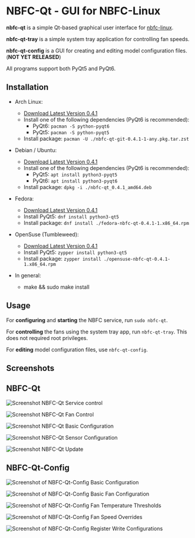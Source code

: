 NBFC-Qt - GUI for NBFC-Linux
============================

**nbfc-qt** is a simple Qt-based graphical user interface for [nbfc-linux](https://github.com/nbfc-linux/nbfc-linux).

**nbfc-qt-tray** is a simple system tray application for controlling fan speeds.

**nbfc-qt-config** is a GUI for creating and editing model configuration files. (**NOT YET RELEASED**)

All programs support both PyQt5 and PyQt6.

Installation
------------

- Arch Linux:
  - [Download Latest Version 0.4.1](https://github.com/nbfc-linux/nbfc-qt/releases/download/0.4.1/nbfc-qt-git-0.4.1-1-any.pkg.tar.zst)
  - Install one of the following dependencies (PyQt6 is recommended):
    - PyQt6: `pacman -S python-pyqt6`
    - PyQt5: `pacman -S python-pyqt5`
  - Install package: `pacman -U ./nbfc-qt-git-0.4.1-1-any.pkg.tar.zst`

- Debian / Ubuntu:
  - [Download Latest Version 0.4.1](https://github.com/nbfc-linux/nbfc-qt/releases/download/0.4.1/nbfc-qt_0.4.1_amd64.deb)
  - Install one of the following dependencies (PyQt6 is recommended):
    - PyQt5: `apt install python3-pyqt5`
    - PyQt6: `apt install python3-pyqt6`
  - Install package: `dpkg -i ./nbfc-qt_0.4.1_amd64.deb`

- Fedora:
  - [Download Latest Version 0.4.1](https://github.com/nbfc-linux/nbfc-qt/releases/download/0.4.1/fedora-nbfc-qt-0.4.1-1.x86_64.rpm)
  - Install PyQt5: `dnf install python3-qt5`
  - Install package: `dnf install ./fedora-nbfc-qt-0.4.1-1.x86_64.rpm`

- OpenSuse (Tumbleweed):
  - [Download Latest Version 0.4.1](https://github.com/nbfc-linux/nbfc-qt/releases/download/0.4.1/opensuse-nbfc-qt-0.4.1-1.x86_64.rpm)
  - Install PyQt5: `zypper install python3-qt5`
  - Install package: `zypper install ./opensuse-nbfc-qt-0.4.1-1.x86_64.rpm`

- In general:
  - make && sudo make install

Usage
-----

For **configuring** and **starting** the NBFC service, run `sudo nbfc-qt`.

For **controlling** the fans using the system tray app, run `nbfc-qt-tray`. This does not required root privileges.

For **editing** model configuration files, use `nbfc-qt-config`.

Screenshots
-----------

## NBFC-Qt

![Screenshot NBFC-Qt Service control](http://nbfc-linux.github.io/img/nbfc-qt/nbfc-qt-service.png)

![Screenshot NBFC-Qt Fan Control](http://nbfc-linux.github.io/img/nbfc-qt/nbfc-qt-fans.png)

![Screenshot NBFC-Qt Basic Configuration](http://nbfc-linux.github.io/img/nbfc-qt/nbfc-qt-basic.png)

![Screenshot NBFC-Qt Sensor Configuration](http://nbfc-linux.github.io/img/nbfc-qt/nbfc-qt-sensors.png)

![Screenshot NBFC-Qt Update](http://nbfc-linux.github.io/img/nbfc-qt/nbfc-qt-update.png)

## NBFC-Qt-Config

![Screenshot of NBFC-Qt-Config Basic Configuration](http://nbfc-linux.github.io/img/nbfc-qt-config/nbfc-qt-config-basic.png)

![Screenshot of NBFC-Qt-Config Basic Fan Configuration](http://nbfc-linux.github.io/img/nbfc-qt-config/nbfc-qt-config-fan-basic.png)

![Screenshot of NBFC-Qt-Config Fan Temperature Thresholds](http://nbfc-linux.github.io/img/nbfc-qt-config/nbfc-qt-config-fan-temperature-thresholds.png)

![Screenshot of NBFC-Qt-Config Fan Speed Overrides](http://nbfc-linux.github.io/img/nbfc-qt-config/nbfc-qt-config-fan-speed-overrides.png)

![Screenshot of NBFC-Qt-Config Register Write Configurations](http://nbfc-linux.github.io/img/nbfc-qt-config/nbfc-qt-config-register-write-configurations.png)

